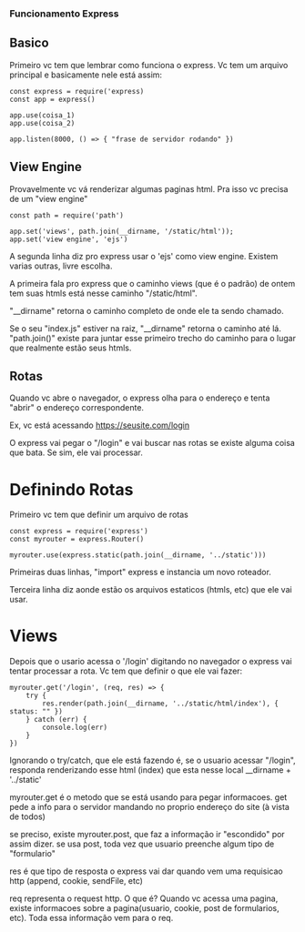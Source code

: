 ### Funcionamento Express

## Basico

Primeiro vc tem que lembrar como funciona o express. Vc tem um
arquivo principal e basicamente nele está assim:

```
const express = require('express)
const app = express()

app.use(coisa_1)
app.use(coisa_2)

app.listen(8000, () => { "frase de servidor rodando" })
```

## View Engine

Provavelmente vc vá renderizar algumas paginas html. Pra isso vc precisa de um "view engine"
```
const path = require('path')

app.set('views', path.join(__dirname, '/static/html'));
app.set('view engine', 'ejs')
```

A segunda linha diz pro express usar o 'ejs' como view engine. Existem varias outras, livre escolha.

A primeira fala pro express que o caminho views (que é o padrão) de ontem tem suas htmls está nesse caminho "/static/html". 

"__dirname" retorna o caminho completo de onde ele ta sendo chamado.

Se o seu "index.js" estiver na raiz, "__dirname" retorna o caminho até lá. "path.join()" existe para juntar esse primeiro trecho do caminho para o lugar que realmente estão seus htmls.

## Rotas

Quando vc abre o navegador, o express olha para o endereço e tenta "abrir" o endereço correspondente.

Ex, vc está acessando https://seusite.com/login

O express vai pegar o "/login" e vai buscar nas rotas se existe alguma coisa que bata. Se sim, ele vai processar.

# Definindo Rotas

Primeiro vc tem que definir um arquivo de rotas
```
const express = require('express')
const myrouter = express.Router()

myrouter.use(express.static(path.join(__dirname, '../static')))
```

Primeiras duas linhas, "import" express e instancia
um novo roteador.

Terceira linha diz aonde estão os arquivos estaticos (htmls, etc) que ele vai usar.

# Views

Depois que o usario acessa o '/login' digitando no navegador o express vai tentar processar a rota. 
Vc tem que definir o que ele vai fazer:

```
myrouter.get('/login', (req, res) => {
    try {
        res.render(path.join(__dirname, '../static/html/index'), { status: "" })
    } catch (err) {
        console.log(err)
    }
})

```
Ignorando o try/catch, que ele está fazendo é, se
o usuario acessar "/login", responda renderizando esse html (index) que esta nesse local __dirname + '../static'

myrouter.get é o metodo que se está usando para pegar informacoes. get pede a info para o servidor mandando no proprio endereço do site (à vista de todos)

se preciso, existe myrouter.post, que faz a informação ir "escondido" por assim dizer. se usa post, toda vez que usuario preenche algum tipo de "formulario"

res é que tipo de resposta o express vai dar quando vem uma requisicao http (append, cookie, sendFile, etc)

req representa o request http. O que é? Quando vc acessa uma pagina, existe informacoes sobre a pagina(usuario, cookie, post de formularios, etc). Toda essa informação vem para o req.
